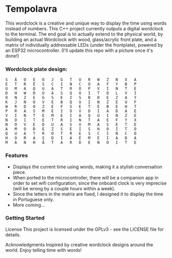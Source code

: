 # Tempolavra

<!-- ![Wordclock Preview](wordclock_preview.png) -->

This wordclock is a creative and unique way to display the time using words instead of numbers. This C++ project currently outputs a digital wordclock to the terminal. The end goal is to actually extend to the physical world, by building an actual Wordclock with wood, glass/acrylic front plate, and a matrix of individually addressable LEDs (under the frontplate), powered by an ESP32 microcontroller. (I'll update this repo with a picture once it's done!)

### Wordclock plate design:
```
S   Ã   O   É   O   J   G   T   U   R   W   Z   N   X   A
E   T   R   Ê   S   C   I   N   C   O   A   F   Y   B   P
U   M   A   Q   U   A   T   R   O   P   V   I   N   T   E
D   H   W   D   U   A   S   Q   O   I   T   O   L   V   I
O   N   Z   E   G   S   E   I   S   B   D   E   Z   A   Y
K   J   N   O   V   E   B   Q   U   I   N   Z   E   U   F
W   R   D   O   Z   E   F   S   E   T   E   B   E   H   T
P   R   A   S   M   E   I   O   V   D   I   A   D   A   E
V   I   N   T   E   M   E   I   A   Q   U   I   N   Z   E
N   O   I   T   E   T   R   I   N   T   A   E   F   Y   X
N   O   V   E   D   U   A   S   U   M   A   S   E   T   E
A   M   O   D   E   Z   S   E   I   S   H   O   I   T   O
Q   U   A   T   R   O   T   R   E   S   C   I   N   C   O
H   O   R   A   S   D   I   A   E   M   E   I   A   D   A
M   A   N   H   Ã   T   A   R   D   E   N   O   I   T   E
```

### Features
- Displays the current time using words, making it a stylish conversation piece.
- When ported to the microcontroller, there will be a companion app in order to set wifi configuration, since the onboard clock is very imprecise (will be wrong by a couple hours within a week).
- Since the letters in the matrix are fixed, I designed it to display the time in Portuguese only.
- More coming...

### Getting Started
License
This project is licensed under the GPLv3 - see the LICENSE file for details.

Acknowledgments
Inspired by creative wordclock designs around the world.
Enjoy telling time with words!
